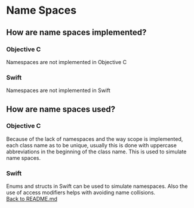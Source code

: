 # Name Spaces

## How are name spaces implemented?

### Objective C 
Namespaces are not implemented in Objective C

### Swift
Namespaces are not implemented in Swift

## How are name spaces used?

### Objective C 
Because of the lack of namespaces and the way scope is implemented, each class name as to be unique, usually this is done with uppercase abbreviations in the beginning of the class name. This is used to simulate name spaces.
### Swift
Enums and structs in Swift can be used to simulate namespaces. Also the use of access modifiers helps with avoiding name collisions.  
[Back to README.md](/README.md)
